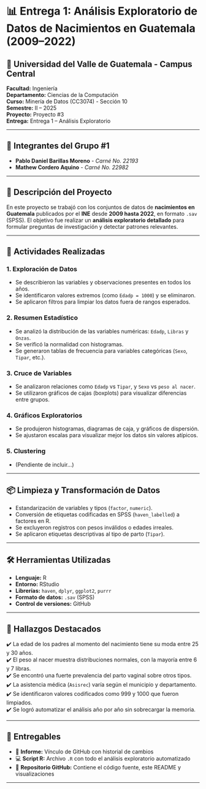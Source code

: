 # 📊 Entrega 1: Análisis Exploratorio de Datos de Nacimientos en Guatemala (2009–2022)

## 🏫 Universidad del Valle de Guatemala - Campus Central  
**Facultad:** Ingeniería  
**Departamento:** Ciencias de la Computación  
**Curso:** Minería de Datos (CC3074) - Sección 10  
**Semestre:** II – 2025  
**Proyecto:** Proyecto #3  
**Entrega:** Entrega 1 – Análisis Exploratorio  

---

## 👥 Integrantes del Grupo #1  
- **Pablo Daniel Barillas Moreno** - *Carné No. 22193*  
- **Mathew Cordero Aquino** - *Carné No. 22982*  

---

## 📌 Descripción del Proyecto  

En este proyecto se trabajó con los conjuntos de datos de **nacimientos en Guatemala** publicados por el **INE** desde **2009 hasta 2022**, en formato `.sav` (SPSS). El objetivo fue realizar un **análisis exploratorio detallado** para formular preguntas de investigación y detectar patrones relevantes.

---

## 🔎 Actividades Realizadas  

### 1. Exploración de Datos  
- Se describieron las variables y observaciones presentes en todos los años.
- Se identificaron valores extremos (como `Edadp = 1000`) y se eliminaron.
- Se aplicaron filtros para limpiar los datos fuera de rangos esperados.

### 2. Resumen Estadístico  
- Se analizó la distribución de las variables numéricas: `Edadp`, `Libras` y `Onzas`.
- Se verificó la normalidad con histogramas.
- Se generaron tablas de frecuencia para variables categóricas (`Sexo`, `Tipar`, etc.).

### 3. Cruce de Variables  
- Se analizaron relaciones como `Edadp` vs `Tipar`, y `Sexo` vs `peso al nacer`.
- Se utilizaron gráficos de cajas (boxplots) para visualizar diferencias entre grupos.

### 4. Gráficos Exploratorios  
- Se produjeron histogramas, diagramas de caja, y gráficos de dispersión.
- Se ajustaron escalas para visualizar mejor los datos sin valores atípicos.

### 5. Clustering  
- (Pendiente de incluir...)

---

## 📦 Limpieza y Transformación de Datos  
- Estandarización de variables y tipos (`factor`, `numeric`).
- Conversión de etiquetas codificadas en SPSS (`haven_labelled`) a factores en R.
- Se excluyeron registros con pesos inválidos o edades irreales.
- Se aplicaron etiquetas descriptivas al tipo de parto (`Tipar`).

---

## 🛠 Herramientas Utilizadas  

- **Lenguaje:** R  
- **Entorno:** RStudio  
- **Librerías:** `haven`, `dplyr`, `ggplot2`, `purrr`  
- **Formato de datos:** `.sav` (SPSS)  
- **Control de versiones:** GitHub  

---

## 📢 Hallazgos Destacados  

✔️ La edad de los padres al momento del nacimiento tiene su moda entre 25 y 30 años.  
✔️ El peso al nacer muestra distribuciones normales, con la mayoría entre 6 y 7 libras.  
✔️ Se encontró una fuerte prevalencia del parto vaginal sobre otros tipos.  
✔️ La asistencia médica (`Asisrec`) varía según el municipio y departamento.  
✔️ Se identificaron valores codificados como 999 y 1000 que fueron limpiados.  
✔️ Se logró automatizar el análisis año por año sin sobrecargar la memoria.

---

## 📄 Entregables  

- 📝 **Informe:** Vínculo de GitHub con historial de cambios  
- 💻 **Script R:** Archivo `.R` con todo el análisis exploratorio automatizado  
- 🔗 **Repositorio GitHub:** Contiene el código fuente, este README y visualizaciones

---

